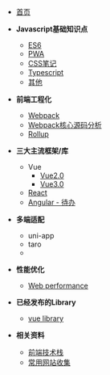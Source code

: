 

* [首页](/)
* **Javascript基础知识点**
  + [ES6](javascript/ES6)
  + [PWA](javascript/pwa)
    <!-- - [Service Worker Demo](javascript/examples/sw-test)
    - [PWA 添加到主屏幕](javascript/examples/a2hs)
    - [PWA 通知]()
    - [PWA 推送]() -->
  + [CSS笔记](javascript/CSS)
  + [Typescript](javascript/typescript.md)
  + [其他](javascript/others)
* **前端工程化**
  + [Webpack](package_tools/webpack)
  + [Webpack核心源码分析](package_tools/Webpack核心源码分析)
  + [Rollup](package_tools/rollup)
* **三大主流框架/库**
  + Vue
    - [Vue2.0]()
    - [Vue3.0](MVVM/Vue3.0)
  + [React](MVVM/React)
  + [Angular - 待办]()
* **多端适配**
  + uni-app
  + taro
  +

* **性能优化**
  + [Web performance](javascript/web_performance.md)

* **已经发布的Library**
  + [vue library](Library/vue.md)

* **相关资料**
  + [前端技术栈](前端技术栈.md)
  + [常用网站收集](常用网站收集.md)